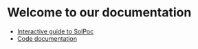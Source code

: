 # Welcome to our documentation


- [Interactive guide to SolPoc](./JupyterNotebook/Readme.md)
- [Code documentation](./sphinx)

